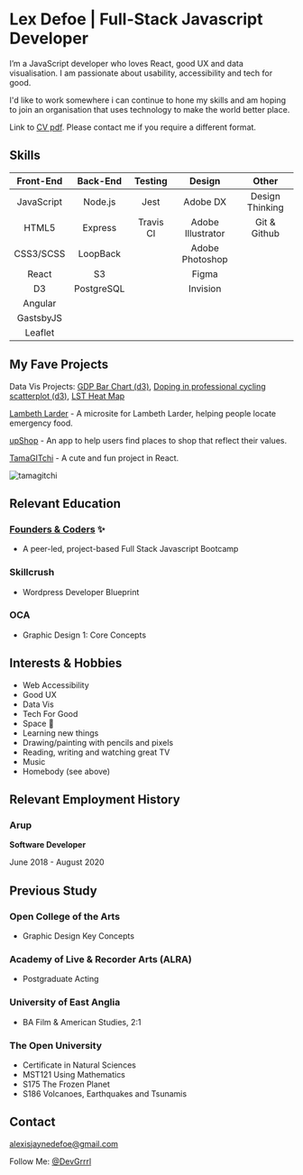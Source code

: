 # Lex Defoe | Full-Stack Javascript Developer

I’m a JavaScript developer who loves React, good UX and data visualisation.  I am passionate about usability, accessibility and tech for good.

I'd like to work somewhere i can continue to hone my skills and am hoping to join an organisation that uses technology to make the world better place.

Link to [CV pdf](/CV2020.pdf). Please contact me if you require a different format. 

## Skills

| Front-End        | Back-End       | Testing       | Design           | Other               |
|:----------------:|:--------------:|:-------------:|:----------------:|:-------------------:|
| JavaScript       | Node.js        | Jest          | Adobe DX         | Design Thinking     |
| HTML5            | Express        | Travis CI     | Adobe Illustrator| Git & Github        |            
| CSS3/SCSS        | LoopBack       |               | Adobe Photoshop  |                     |
| React            | S3             |               | Figma            |                     | 
| D3               | PostgreSQL     |               | Invision         |                     |
| Angular          |                |               |                  |                     |
| GastsbyJS        |                |               |                  |                     |
| Leaflet          |                |               |                  |                     |

## My Fave Projects

Data Vis Projects: [GDP Bar Chart (d3)](https://github.com/DevGrrrl/GDP-barchart), [Doping in professional cycling scatterplot (d3)](https://github.com/DevGrrrl/Scatterplot-doping), [LST Heat Map](https://github.com/DevGrrrl/Monthly-LST-Heat-Map)

[Lambeth Larder](https://github.com/caralemony/lambeth-larder) - A microsite for Lambeth Larder, helping people locate emergency food. 

[upShop](https://github.com/fac-12/upShop) - An app to help users find places to shop that reflect their values.

[TamaGITchi](https://github.com/DevGrrrl/tamagitchi) - A cute and fun project in React.

![tamagitchi](https://user-images.githubusercontent.com/22034073/36355368-050faed2-14da-11e8-9a44-d856bdcb408b.gif)


## Relevant Education
### [Founders & Coders](https://foundersandcoders.com/) :sparkles:
* A peer-led, project-based Full Stack Javascript Bootcamp

### Skillcrush
* Wordpress Developer Blueprint

### OCA
* Graphic Design 1: Core Concepts

## Interests & Hobbies

* Web Accessibility
* Good UX
* Data Vis
* Tech For Good
* Space :space_invader:
* Learning new things
* Drawing/painting with pencils and pixels
* Reading, writing and watching great TV
* Music
* Homebody (see above)

## Relevant Employment History

### Arup
__Software Developer__

June 2018 - August 2020

## Previous Study 

### Open College of the Arts
* Graphic Design Key Concepts 

### Academy of Live & Recorder Arts (ALRA)
* Postgraduate Acting

### University of East Anglia
* BA Film & American Studies, 2:1


### The Open University
* Certificate in Natural Sciences
* MST121 Using Mathematics
* S175 The Frozen Planet
* S186 Volcanoes, Earthquakes and Tsunamis

## Contact

alexisjaynedefoe@gmail.com

Follow Me: [@DevGrrrl](https://twitter.com/DevGrrrl)


